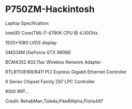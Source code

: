 # P750ZM-Hackintosh

Laptop Specification:

  Intel(R) Core(TM) i7-4790K CPU @ 4.00GHz
  
  1920*1080 LVDS display
  
  GM204M [GeForce GTX 980M]
  
  BCM4352 802.11ac Wireless Network Adapter
  
  RTL8111/8168/8411 PCI Express Gigabit Ethernet Controller
  
  9 Series Chipset Family Z97 LPC Controller
  
  
  
  
#Still WIP...

Credit: RehabMan,Toleda,PikeRAlpha,Floris497
